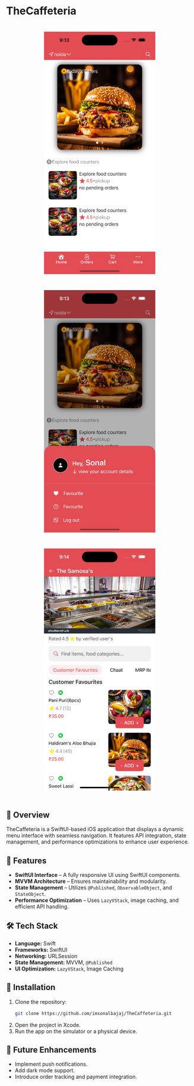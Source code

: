 # TheCaffeteria

<div align="center">
  <img src="https://github.com/imsonalbajaj/TheCaffeteria/blob/main/TheCaffeteria/Resources/Simulator%20Screenshot%20-%20iPhone%2015%20-%202025-03-26%20at%2009.13.16.png" alt="Image 1" width="300" style="margin: 20px"/>
  <img src="https://github.com/imsonalbajaj/TheCaffeteria/blob/main/TheCaffeteria/Resources/Simulator%20Screenshot%20-%20iPhone%2015%20-%202025-03-26%20at%2009.13.24.png" alt="Image 2" width="300" style="margin: 20px"/>
  <img src="https://github.com/imsonalbajaj/TheCaffeteria/blob/main/TheCaffeteria/Resources/Simulator%20Screenshot%20-%20iPhone%2015%20-%202025-03-26%20at%2009.14.24.png" alt="Image 3" width="300" style="margin: 20px"/>
</div>

## 📌 Overview
TheCaffeteria is a SwiftUI-based iOS application that displays a dynamic menu interface with seamless navigation. It features API integration, state management, and performance optimizations to enhance user experience.

## 🚀 Features
- **SwiftUI Interface** – A fully responsive UI using SwiftUI components.
- **MVVM Architecture** – Ensures maintainability and modularity.
- **State Management** – Utilizes `@Published`, `ObservableObject`, and `StateObject`.
- **Performance Optimization** – Uses `LazyVStack`, image caching, and efficient API handling.

## 🛠️ Tech Stack
- **Language:** Swift
- **Frameworks:** SwiftUI
- **Networking:** URLSession
- **State Management:** MVVM, `@Published`
- **UI Optimization:** `LazyVStack`, Image Caching

## 📲 Installation
1. Clone the repository:
   ```bash
   git clone https://github.com/imsonalbajaj/TheCaffeteria.git
   ```
2. Open the project in Xcode.
3. Run the app on the simulator or a physical device.

## 📌 Future Enhancements
- Implement push notifications.
- Add dark mode support.
- Introduce order tracking and payment integration.
